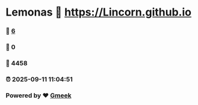 # Lemonas :link: https://Lincorn.github.io 
### :page_facing_up: [6](https://Lincorn.github.io/tag.html) 
### :speech_balloon: 0 
### :hibiscus: 4458 
### :alarm_clock: 2025-09-11 11:04:51 
### Powered by :heart: [Gmeek](https://github.com/Meekdai/Gmeek)
